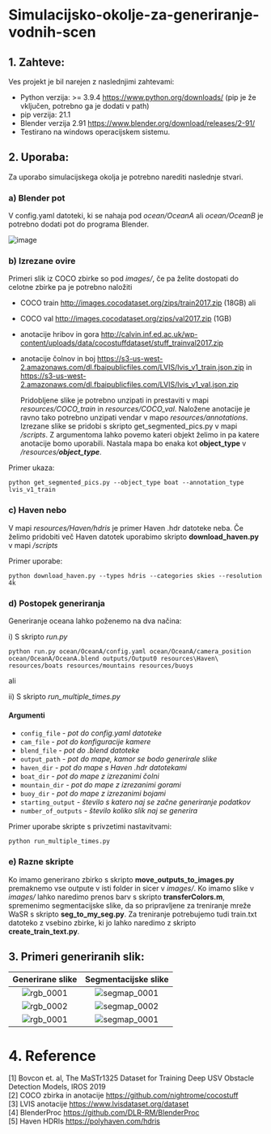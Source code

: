 # Simulacijsko-okolje-za-generiranje-vodnih-scen

## 1. Zahteve:

Ves projekt je bil narejen z naslednjimi zahtevami:

- Python verzija: >= 3.9.4  https://www.python.org/downloads/ (pip je že vključen, potrebno ga je dodati v path)
- pip verzija: 21.1
- Blender verzija 2.91 https://www.blender.org/download/releases/2-91/
- Testirano na windows operacijskem sistemu.

## 2. Uporaba:

Za uporabo simulacijskega okolja je potrebno narediti naslednje stvari.

### a) Blender pot

V config.yaml datoteki, ki se nahaja pod *ocean/OceanA* ali *ocean/OceanB* je potrebno dodati pot do programa Blender.

![image](https://user-images.githubusercontent.com/47794629/131579565-396031da-42cd-4df1-a6a2-f80b3c5a4656.png)
    
###  b) Izrezane ovire
Primeri slik iz COCO zbirke so pod *images/*, če pa želite dostopati do celotne zbirke pa je potrebno naložiti 
- COCO train http://images.cocodataset.org/zips/train2017.zip (18GB) ali
- COCO val http://images.cocodataset.org/zips/val2017.zip (1GB)
- anotacije hribov in gora http://calvin.inf.ed.ac.uk/wp-content/uploads/data/cocostuffdataset/stuff_trainval2017.zip
- anotacije čolnov in boj https://s3-us-west-2.amazonaws.com/dl.fbaipublicfiles.com/LVIS/lvis_v1_train.json.zip in https://s3-us-west-2.amazonaws.com/dl.fbaipublicfiles.com/LVIS/lvis_v1_val.json.zip

   Pridobljene slike je potrebno unzipati in prestaviti v mapi *resources/COCO_train* in *resources/COCO_val*. Naložene anotacije je ravno tako potrebno unzipati vendar v mapo       *resources/annotations*. Izrezane slike se pridobi s skripto get_segmented_pics.py v mapi */scripts*. Z argumentoma lahko povemo kateri objekt želimo in pa katere anotacije         bomo uporabili. Nastala mapa bo enaka kot **object_type** v */resources/**object_type***.
    
Primer ukaza:
    
 ```
 python get_segmented_pics.py --object_type boat --annotation_type lvis_v1_train
 ```
### c) Haven nebo
V mapi *resources/Haven/hdris* je primer Haven .hdr datoteke neba. Če želimo pridobiti več Haven datotek uporabimo skripto **download_haven.py** v mapi */scripts*

Primer uporabe:
  
```
python download_haven.py --types hdris --categories skies --resolution 4k
```
### d) Postopek generiranja
Generiranje oceana lahko poženemo na dva načina:
    
i) S skripto *run.py*
   
```
python run.py ocean/OceanA/config.yaml ocean/OceanA/camera_position ocean/OceanA/OceanA.blend outputs/Output0 resources\Haven\ resources/boats resources/mountains resources/buoys
```
ali
  
ii) S skripto *run_multiple_times.py*
    
   #### Argumenti
* `config_file` - <i>pot do config.yaml datoteke</i>
* `cam_file` - <i>pot do konfiguracije kamere</i>
* `blend_file` - <i>pot do .blend datoteke</i>
* `output_path` - <i>pot do mape, kamor se bodo generirale slike</i>
* `haven_dir` - <i>pot do mape s Haven .hdr datotekami</i>
* `boat_dir` - <i>pot do mape z izrezanimi čolni</i>
* `mountain_dir` - <i>pot do mape z izrezanimi gorami</i>
* `buoy_dir` - <i>pot do mape z izrezanimi bojami</i>
* `starting_output` - <i>število s katero naj se začne generiranje podatkov</i> 
* `number_of_outputs` - <i>število koliko slik naj se generira</i>

 Primer uporabe skripte s privzetimi nastavitvami:
    
 ```
 python run_multiple_times.py 
 ```
### e) Razne skripte
Ko imamo generirano zbirko s skripto **move_outputs_to_images.py** premaknemo vse outpute v isti folder in sicer v *images/*. Ko imamo slike v *images/* lahko naredimo prenos barv s skripto **transferColors.m**, spremenimo segmentacijske slike, da so pripravljene za treniranje mreže WaSR s skripto **seg_to_my_seg.py**. Za treniranje potrebujemo tudi train.txt datoteko z vsebino zbirke, ki jo lahko naredimo z skripto **create_train_text.py**.

## 3. Primeri generiranih slik:

Generirane slike             |  Segmentacijske slike
:-------------------------:|:-------------------------:
![rgb_0001](https://user-images.githubusercontent.com/47794629/131576220-91c55022-225f-4df7-a572-0cddbd6fd57b.png)  |  ![segmap_0001](https://user-images.githubusercontent.com/47794629/131576224-991eab5f-c237-48d0-9406-bcda5d77113b.png)
![rgb_0002](https://user-images.githubusercontent.com/47794629/131576487-fcb25e3f-8a79-4666-bef0-dc1f54bbae16.png) | ![segmap_0002](https://user-images.githubusercontent.com/47794629/131576536-e7ef7cc4-1250-435e-aebe-8170a3b6d80a.png)
![rgb_0001](https://user-images.githubusercontent.com/47794629/131577367-02845029-c3ef-43ed-ab03-c1488838013c.png) | ![segmap_0001](https://user-images.githubusercontent.com/47794629/131577372-a2a2cff9-c32b-4c71-bb7c-3195ebad6dd7.png)

# 4. Reference

[1] Bovcon et. al, The MaSTr1325 Dataset for Training Deep USV Obstacle Detection Models, IROS 2019 <br>
[2] COCO zbirka in anotacije https://github.com/nightrome/cocostuff <br>
[3] LVIS anotacije https://www.lvisdataset.org/dataset <br>
[4] BlenderProc https://github.com/DLR-RM/BlenderProc <br>
[5] Haven HDRIs https://polyhaven.com/hdris
